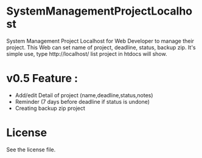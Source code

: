 # SystemManagementProjectLocalhost
System Management Project Localhost for Web Developer to manage their project. This Web can set name of project, deadline, status, backup zip. It's simple use, type http://localhost/ list project in htdocs will show.

# v0.5 Feature :
- Add/edit Detail of project (name,deadline,status,notes)
- Reminder (7 days before deadline if status is undone)
- Creating backup zip project

# License
See the license file.
